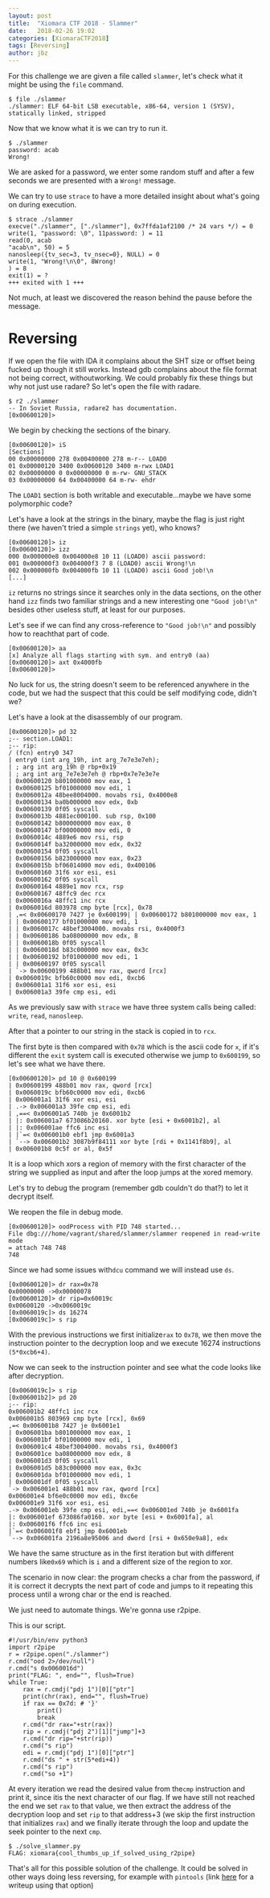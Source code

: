 ```yaml
---
layout: post
title:  "Xiomara CTF 2018 - Slammer"
date:   2018-02-26 19:02
categories: [XiomaraCTF2018]
tags: [Reversing]
author: jbz
---
```


For this challenge we are given a file called `slammer`, let's check what it might be using
the `file` command.

```
$ file ./slammer 
./slammer: ELF 64-bit LSB executable, x86-64, version 1 (SYSV), statically linked, stripped
```
Now that we know what it is we can try to run it.

```
$ ./slammer 
password: acab
Wrong!
```
We are asked for a password, we enter some random stuff and after a few seconds we are
presented with a `Wrong!` message.

We can try to use `strace` to have a more detailed insight about what's going on during
execution.

```
$ strace ./slammer 
execve("./slammer", ["./slammer"], 0x7ffda1af2100 /* 24 vars */) = 0
write(1, "password: \0", 11password: ) = 11
read(0, acab
"acab\n", 50) = 5
nanosleep({tv_sec=3, tv_nsec=0}, NULL) = 0
write(1, "Wrong!\n\0", 8Wrong!
) = 8
exit(1) = ?
+++ exited with 1 +++
```

Not much, at least we discovered the reason behind the pause before the message.

# Reversing

If we open the file with IDA it complains about the SHT size or offset being fucked up
though it still works. Instead gdb complains about the file format not being correct, withoutworking.
We could probably fix these things but why not just use radare?
So let's open the file with radare.

```
$ r2 ./slammer
-- In Soviet Russia, radare2 has documentation.
[0x00600120]> 
```

We begin by checking the sections of the binary.

```
[0x00600120]> iS
[Sections]
00 0x00000000 278 0x00400000 278 m-r-- LOAD0
01 0x00000120 3400 0x00600120 3400 m-rwx LOAD1
02 0x00000000 0 0x00000000 0 m-rw- GNU_STACK
03 0x00000000 64 0x00400000 64 m-rw- ehdr
```

The `LOAD1` section is both writable and executable...maybe we have some polymorphic
code?

Let's have a look at the strings in the binary, maybe the flag is just right there (we haven't
tried a simple `strings` yet), who knows?

```
[0x00600120]> iz
[0x00600120]> izz
000 0x000000e8 0x004000e8 10 11 (LOAD0) ascii password: 
001 0x000000f3 0x004000f3 7 8 (LOAD0) ascii Wrong!\n
002 0x000000fb 0x004000fb 10 11 (LOAD0) ascii Good job!\n
[...]
```

`iz` returns no strings since it searches only in the data sections, on the other hand `izz`
finds two familiar strings and a new interesting one `"Good job!\n"` besides other useless
stuff, at least for our purposes.

Let's see if we can find any cross-reference to `"Good job!\n"` and possibly how to reachthat part of code.

```
[0x00600120]> aa
[x] Analyze all flags starting with sym. and entry0 (aa)
[0x00600120]> axt 0x4000fb
[0x00600120]> 
```

No luck for us, the string doesn't seem to be referenced anywhere in the code, but we had
the suspect that this could be self modifying code, didn't we?

Let's have a look at the disassembly of our program.

```
[0x00600120]> pd 32
;-- section.LOAD1:
;-- rip:
/ (fcn) entry0 347
| entry0 (int arg_19h, int arg_7e7e3e7eh);
| ; arg int arg_19h @ rbp+0x19
| ; arg int arg_7e7e3e7eh @ rbp+0x7e7e3e7e
| 0x00600120 b801000000 mov eax, 1
| 0x00600125 bf01000000 mov edi, 1
| 0x0060012a 48bee8004000. movabs rsi, 0x4000e8
| 0x00600134 ba0b000000 mov edx, 0xb
| 0x00600139 0f05 syscall
| 0x0060013b 4881ec000100. sub rsp, 0x100
| 0x00600142 b800000000 mov eax, 0
| 0x00600147 bf00000000 mov edi, 0
| 0x0060014c 4889e6 mov rsi, rsp
| 0x0060014f ba32000000 mov edx, 0x32
| 0x00600154 0f05 syscall
| 0x00600156 b823000000 mov eax, 0x23
| 0x0060015b bf06014000 mov edi, 0x400106
| 0x00600160 31f6 xor esi, esi
| 0x00600162 0f05 syscall
| 0x00600164 4889e1 mov rcx, rsp
| 0x00600167 48ffc9 dec rcx
| 0x0060016a 48ffc1 inc rcx
| 0x0060016d 803978 cmp byte [rcx], 0x78
| ,=< 0x00600170 7427 je 0x600199| | 0x00600172 b801000000 mov eax, 1
| | 0x00600177 bf01000000 mov edi, 1
| | 0x0060017c 48bef3004000. movabs rsi, 0x4000f3
| | 0x00600186 ba08000000 mov edx, 8
| | 0x0060018b 0f05 syscall
| | 0x0060018d b83c000000 mov eax, 0x3c
| | 0x00600192 bf01000000 mov edi, 1
| | 0x00600197 0f05 syscall
| `-> 0x00600199 488b01 mov rax, qword [rcx]
| 0x0060019c bfb60c0000 mov edi, 0xcb6
| 0x006001a1 31f6 xor esi, esi
| 0x006001a3 39fe cmp esi, edi
```

As we previously saw with `strace` we have three system calls being called: `write`,
`read`, `nanosleep`.

After that a pointer to our string in the stack is copied in to `rcx`.

The first byte is then compared with `0x78` which is the ascii code for `x`, if it's different
the `exit` system call is executed otherwise we jump to `0x600199`, so let's see what we
have there.

```
[0x00600120]> pd 10 @ 0x600199
| 0x00600199 488b01 mov rax, qword [rcx]
| 0x0060019c bfb60c0000 mov edi, 0xcb6
| 0x006001a1 31f6 xor esi, esi
| .-> 0x006001a3 39fe cmp esi, edi
| ,==< 0x006001a5 740b je 0x6001b2
| |: 0x006001a7 673086b20160. xor byte [esi + 0x6001b2], al
| |: 0x006001ae ffc6 inc esi
| |`=< 0x006001b0 ebf1 jmp 0x6001a3
| `--> 0x006001b2 3087b9f84111 xor byte [rdi + 0x1141f8b9], al
| 0x006001b8 0c5f or al, 0x5f
```

It is a loop which xors a region of memory with the first character of the string we supplied
as input and after the loop jumps at the xored memory.

Let's try to debug the program (remember gdb couldn't do that?) to let it decrypt itself.

We reopen the file in debug mode.

```
[0x00600120]> oodProcess with PID 748 started...
File dbg:///home/vagrant/shared/slammer/slammer reopened in read-write mode
= attach 748 748
748
```

Since we had some issues with`dcu` command we will instead use `ds`.

```
[0x00600120]> dr rax=0x78
0x00000000 ->0x00000078
[0x00600120]> dr rip=0x60019c
0x00600120 ->0x0060019c
[0x0060019c]> ds 16274
[0x0060019c]> s rip
```

With the previous instructions we first initialize`rax` to `0x78`, we then move the
instruction pointer to the decryption loop and we execute 16274 instructions `(5*0xcb6+4)`.

Now we can seek to the instruction pointer and see what the code looks like after
decryption.

```
[0x0060019c]> s rip
[0x006001b2]> pd 20
;-- rip:
0x006001b2 48ffc1 inc rcx
0x006001b5 803969 cmp byte [rcx], 0x69
,=< 0x006001b8 7427 je 0x6001e1
| 0x006001ba b801000000 mov eax, 1
| 0x006001bf bf01000000 mov edi, 1
| 0x006001c4 48bef3004000. movabs rsi, 0x4000f3
| 0x006001ce ba08000000 mov edx, 8
| 0x006001d3 0f05 syscall
| 0x006001d5 b83c000000 mov eax, 0x3c
| 0x006001da bf01000000 mov edi, 1
| 0x006001df 0f05 syscall
`-> 0x006001e1 488b01 mov rax, qword [rcx]
0x006001e4 bf6e0c0000 mov edi, 0xc6e
0x006001e9 31f6 xor esi, esi
.-> 0x006001eb 39fe cmp esi, edi,==< 0x006001ed 740b je 0x6001fa
|: 0x006001ef 673086fa0160. xor byte [esi + 0x6001fa], al
|: 0x006001f6 ffc6 inc esi
|`=< 0x006001f8 ebf1 jmp 0x6001eb
`--> 0x006001fa 2196a8e95006 and dword [rsi + 0x650e9a8], edx
```

We have the same structure as in the first iteration but with different numbers like`0x69`
which is `i` and a different size of the region to xor.

The scenario in now clear: the program checks a char from the password, if it is correct it
decrypts the next part of code and jumps to it repeating this process until a wrong char or
the end is reached.

We just need to automate things. We're gonna use r2pipe.

This is our script.

```
#!/usr/bin/env python3
import r2pipe
r = r2pipe.open("./slammer")
r.cmd("ood 2>/dev/null")
r.cmd("s 0x0060016d")
print("FLAG: ", end="", flush=True)
while True:
	rax = r.cmdj("pdj 1")[0]["ptr"]
	print(chr(rax), end="", flush=True)
	if rax == 0x7d: # '}'
		print()
		break
	r.cmd("dr rax="+str(rax))
	rip = r.cmdj("pdj 2")[1]["jump"]+3
	r.cmd("dr rip="+str(rip))
	r.cmd("s rip")
	edi = r.cmdj("pdj 1")[0]["ptr"]
	r.cmd("ds " + str(5*edi+4))
	r.cmd("s rip")
	r.cmd("so +1")
```

At every iteration we read the desired value from the`cmp` instruction and print it, since itis the next character of our flag. If we have still not reached the end we set `rax` to that value, we then extract the address of the decryption loop and set `rip` to that address+3 (we skip the first instruction that initializes `rax`) and we finally iterate through the loop and update the seek pointer to the next `cmp`.

```
$ ./solve_slammer.py 
FLAG: xiomara{cool_thumbs_up_if_solved_using_r2pipe}
```

That's all for this possible solution of the challenge. It could be solved in other ways doing
less reversing, for example with `pintools` (link [here](https://ctftime.org/writeup/8861) for a
writeup using that option)

